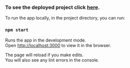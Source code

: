 ### To see the deployed project click [here](https://stef-lev.github.io/covid-19-tracker).

To run the app locally, in the project directory, you can run:

### `npm start`

Runs the app in the development mode.<br />
Open [http://localhost:3000](http://localhost:3000) to view it in the browser.

The page will reload if you make edits.<br />
You will also see any lint errors in the console.

